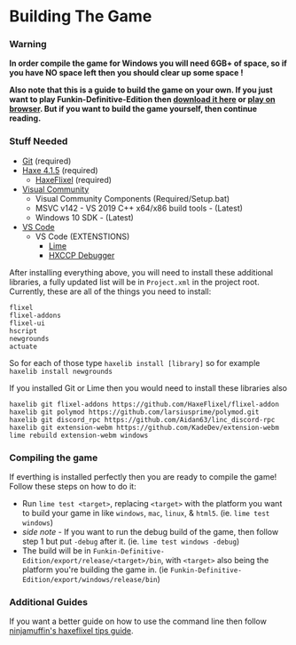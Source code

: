 # Building The Game

### Warning
**In order compile the game for Windows you will need 6GB+ of space, so if you have NO space left then you should clear up some space !**

**Also note that this is a guide to build the game on your own. If you just want to play Funkin-Definitive-Edition then [download it here](https://github.com/AnimatingLegend/Funkin-Definitive-Edition/releases) or [play on browser](animatinglegend.github.io). But if you want to build the game yourself, then continue reading.**

### Stuff Needed
- [Git](https://git-scm.com/) (required)
- [Haxe 4.1.5](https://haxe.org/download/version/4.1.5/) (required)
    - [HaxeFlixel](https://haxeflixel.com/documentation/install-haxeflixel/) (required)
- [Visual Community](https://visualstudio.microsoft.com/)
     - Visual Community Components (Required/Setup.bat)
     - MSVC v142 - VS 2019 C++ x64/x86 build tools - (Latest)
     - Windows 10 SDK - (Latest)
- [VS Code](https://code.visualstudio.com/Download)
    - VS Code (EXTENSTIONS)
        - [Lime](https://marketplace.visualstudio.com/items?itemName=openfl.lime-vscode-extension)
        - [HXCCP Debugger](https://marketplace.visualstudio.com/items?itemName=vshaxe.hxcpp-debugger)

After installing everything above, you will need to install these additional libraries, a fully updated list will be in `Project.xml` in the project root. Currently, these are all of the things you need to install:
```
flixel
flixel-addons
flixel-ui
hscript
newgrounds
actuate
```
So for each of those type ``haxelib install [library]`` so for example ``haxelib install newgrounds``

If you installed Git or Lime then you would need to install these libraries also

```
haxelib git flixel-addons https://github.com/HaxeFlixel/flixel-addon
haxelib git polymod https://github.com/larsiusprime/polymod.git
haxelib git discord_rpc https://github.com/Aidan63/linc_discord-rpc
haxelib git extension-webm https://github.com/KadeDev/extension-webm
lime rebuild extension-webm windows
```

### Compiling the game
If everthing is installed perfectly then you are ready to compile the game! Follow these steps on how to do it:
- Run ```lime test <target>```, replacing ```<target>``` with the platform you want to build your game in like ```windows```, ```mac```, ```linux```, & ```html5```. (ie. ```lime test windows```)
- *side note* - If you want to run the debug build of the game, then follow step 1 but put ```-debug``` after it. (ie. ```lime test windows -debug```)
- The build will be in ```Funkin-Definitive-Edition/export/release/<target>/bin```, with ```<target>``` also being the platform you're building the game in. (ie ```Funkin-Definitive-Edition/export/windows/release/bin```)

### Additional Guides
If you want a better guide on how to use the command line then follow [ninjamuffin's haxeflixel tips guide](https://ninjamuffin99.newgrounds.com/news/post/1090480).